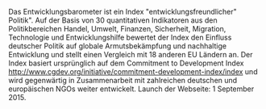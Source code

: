 Das Entwicklungsbarometer ist ein Index "entwicklungsfreundlicher" Politik". Auf der Basis von 30 quantitativen Indikatoren aus den Politikbereichen Handel, Umwelt, Finanzen, Sicherheit, Migration, Technologie und Entwicklungshilfe bewertet der Index den Einfluss deutscher Politik auf globale Armutsbekämpfung und nachhaltige Entwicklung und stellt einen Vergleich mit 18 anderen EU Ländern an. Der Index basiert ursprünglich auf dem Commitment to Development Index http://www.cgdev.org/initiative/commitment-development-index/index und wird gegenwärtig in Zusammenarbeit mit zahlreichen deutschen und europäischen NGOs weiter entwickelt. Launch der Webseite: 1 September 2015.
